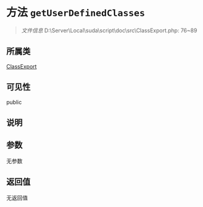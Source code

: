 # 方法 `getUserDefinedClasses`

> *文件信息* D:\Server\Local\suda\script\doc\src\ClassExport.php: 76~89

## 所属类 

[ClassExport](../ClassExport.md)

## 可见性

public

## 说明



## 参数


无参数


## 返回值

无返回值
